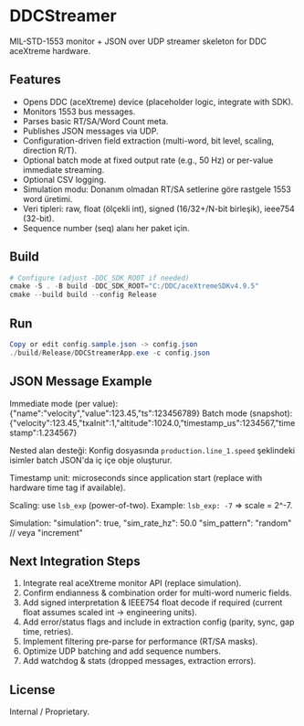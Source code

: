 # DDCStreamer

MIL-STD-1553 monitor + JSON over UDP streamer skeleton for DDC aceXtreme hardware.

## Features
- Opens DDC (aceXtreme) device (placeholder logic, integrate with SDK).
- Monitors 1553 bus messages.
- Parses basic RT/SA/Word Count meta.
- Publishes JSON messages via UDP.
 - Configuration-driven field extraction (multi-word, bit level, scaling, direction R/T).
 - Optional batch mode at fixed output rate (e.g., 50 Hz) or per-value immediate streaming.
 - Optional CSV logging.
 - Simulation modu: Donanım olmadan RT/SA setlerine göre rastgele 1553 word üretimi.
 - Veri tipleri: raw, float (ölçekli int), signed (16/32+/N-bit birleşik), ieee754 (32-bit).
 - Sequence number (seq) alanı her paket için.

## Build
```powershell
# Configure (adjust -DDC_SDK_ROOT if needed)
cmake -S . -B build -DDC_SDK_ROOT="C:/DDC/aceXtremeSDKv4.9.5"
cmake --build build --config Release
```

## Run
```powershell
Copy or edit config.sample.json -> config.json
./build/Release/DDCStreamerApp.exe -c config.json
```

## JSON Message Example
Immediate mode (per value): {"name":"velocity","value":123.45,"ts":123456789}
Batch mode (snapshot): {"velocity":123.45,"txaInit":1,"altitude":1024.0,"timestamp_us":1234567,"timestamp":1.234567}

Nested alan desteği: Konfig dosyasında `production.line_1.speed` şeklindeki isimler batch JSON'da iç içe obje oluşturur.

Timestamp unit: microseconds since application start (replace with hardware time tag if available).

Scaling: use `lsb_exp` (power-of-two). Example: `lsb_exp: -7` => scale = 2^-7.

Simulation:
	"simulation": true,
	"sim_rate_hz": 50.0
	"sim_pattern": "random"  // veya "increment"

## Next Integration Steps
1. Integrate real aceXtreme monitor API (replace simulation).
2. Confirm endianness & combination order for multi-word numeric fields.
3. Add signed interpretation & IEEE754 float decode if required (current float assumes scaled int -> engineering units).
4. Add error/status flags and include in extraction config (parity, sync, gap time, retries).
5. Implement filtering pre-parse for performance (RT/SA masks).
6. Optimize UDP batching and add sequence numbers.
7. Add watchdog & stats (dropped messages, extraction errors).

## License
Internal / Proprietary.
